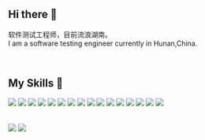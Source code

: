 
## Hi there :wave:

软件测试工程师，目前流浪湖南。
<br>
I am a software testing engineer currently in Hunan,China.

<br>


## My Skills :rocket:

![](https://img.shields.io/badge/Python-2496ED?style=for-the-badge&logo=Python&logoColor=ffffff)
![](https://img.shields.io/badge/Java-2496ED?style=for-the-badge&logo=Java&logoColor=ffffff)
![](https://img.shields.io/badge/Go-2496ED?style=for-the-badge&logo=Go&logoColor=ffffff)
![](https://img.shields.io/badge/Pytest-2496ED?style=for-the-badge&logo=Pytest&logoColor=ffffff)
![](https://img.shields.io/badge/Flask-2496ED?style=for-the-badge&logo=Flask&logoColor=ffffff)
![](https://img.shields.io/badge/Django-2496ED?style=for-the-badge&logo=Django&logoColor=ffffff)
![](https://img.shields.io/badge/Gin-2496ED?style=for-the-badge&logo=Gin&logoColor=ffffff)
![](https://img.shields.io/badge/JavaScript-2496ED?style=for-the-badge&logo=JavaScript&logoColor=ffffff)
![](https://img.shields.io/badge/Vue-2496ED?style=for-the-badge&logo=vue.js&logoColor=ffffff)
![](https://img.shields.io/badge/React-2496ED?style=for-the-badge&logo=React&logoColor=ffffff)
![](https://img.shields.io/badge/MySql-2496ED?style=for-the-badge&logo=Mysql&logoColor=ffffff)
![](https://img.shields.io/badge/Redis-2496ED?style=for-the-badge&logo=Redis&logoColor=ffffff)
![](https://img.shields.io/badge/MongoDB-2496ED?style=for-the-badge&logo=MongoDB&logoColor=ffffff)
![](https://img.shields.io/badge/Docker-2496ED?style=for-the-badge&logo=Docker&logoColor=ffffff)
![](https://img.shields.io/badge/Charles-2496ED?style=for-the-badge&logo=Charles&logoColor=ffffff)
![](https://img.shields.io/badge/Jmeter-2496ED?style=for-the-badge&logo=ApacheJmeter&logoColor=ffffff)


<br>


<img align="center" src="https://github-readme-stats.vercel.app/api/?username=1p1e3&show_icons=true" />

<img align="center" src="https://github-readme-stats.vercel.app/api/top-langs/?username=1p1e3" />





